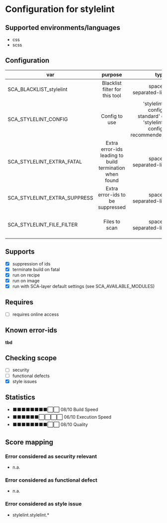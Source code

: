 # Configuration for stylelint

## Supported environments/languages

* css
* scss

## Configuration

| var | purpose | type | default |
| ------------- |:-------------:| -----:| -----:
| SCA_BLACKLIST_stylelint | Blacklist filter for this tool | space-separated-list | ""
| SCA_STYLELINT_CONFIG | Config to use | 'stylelint-config-standard' or 'stylelint-config-recommended' | "stylelint-config-standard"
| SCA_STYLELINT_EXTRA_FATAL | Extra error-ids leading to build termination when found | space-separated-list | "":
| SCA_STYLELINT_EXTRA_SUPPRESS | Extra error-ids to be suppressed | space-separated-list | ""
| SCA_STYLELINT_FILE_FILTER | Files to scan | space-separated-list | ".css .scss .html .htm"

## Supports

- [x] suppression of ids
- [x] terminate build on fatal
- [x] run on recipe
- [x] run on image
- [x] run with SCA-layer default settings (see SCA_AVAILABLE_MODULES)

## Requires

- [ ] requires online access

## Known error-ids

__tbd__

## Checking scope

- [ ] security
- [ ] functional defects
- [x] style issues

## Statistics

 - ⬛⬛⬛⬛⬛⬛⬛⬛⬜⬜ 08/10 Build Speed
 - ⬛⬛⬛⬛⬛⬛⬜⬜⬜⬜ 06/10 Execution Speed
 - ⬛⬛⬛⬛⬛⬛⬛⬛⬜⬜ 08/10 Quality

## Score mapping

### Error considered as security relevant

* n.a.

### Error considered as functional defect

* n.a.

### Error considered as style issue

* stylelint.stylelint.*